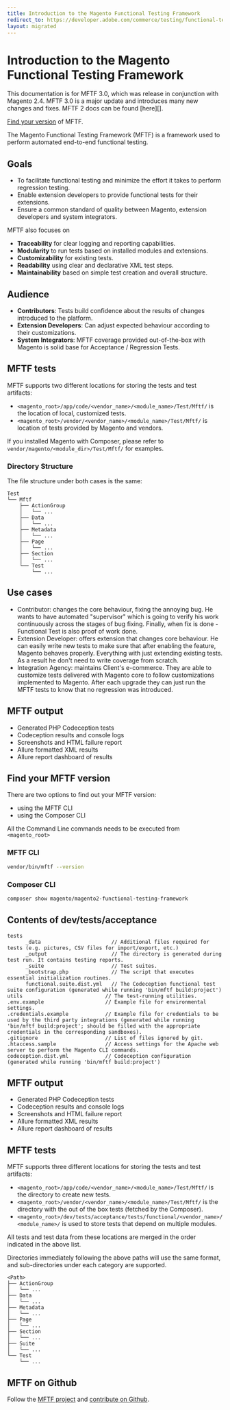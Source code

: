 ```yaml
---
title: Introduction to the Magento Functional Testing Framework
redirect_to: https://developer.adobe.com/commerce/testing/functional-testing-framework/
layout: migrated
---
```


# Introduction to the Magento Functional Testing Framework

<div class="bs-callout bs-callout-info" markdown="1">
This documentation is for MFTF 3.0, which was release in conjunction with Magento 2.4.
MFTF 3.0 is a major update and introduces many new changes and fixes.
MFTF 2 docs can be found [here][].
</div>

[Find your version] of MFTF.

The Magento Functional Testing Framework (MFTF) is a framework used to perform automated end-to-end functional testing.

## Goals

-  To facilitate functional testing and minimize the effort it takes to perform regression testing.
-  Enable extension developers to provide functional tests for their extensions.
-  Ensure a common standard of quality between Magento, extension developers and system integrators.

MFTF also focuses on

-  **Traceability** for clear logging and reporting capabilities.
-  **Modularity** to run tests based on installed modules and extensions.
-  **Customizability** for existing tests.
-  **Readability** using clear and declarative XML test steps.
-  **Maintainability** based on simple test creation and overall structure.

## Audience

-  **Contributors**: Tests build confidence about the results of changes introduced to the platform.
-  **Extension Developers**: Can adjust expected behaviour according to their customizations.
-  **System Integrators**: MFTF coverage provided out-of-the-box with Magento is solid base for Acceptance / Regression Tests.

## MFTF tests

MFTF supports two different locations for storing the tests and test artifacts:

-  `<magento_root>/app/code/<vendor_name>/<module_name>/Test/Mftf/` is the location of local, customized tests.
-  `<magento_root>/vendor/<vendor_name>/<module_name>/Test/Mftf/` is location of tests provided by Magento and vendors.

If you installed Magento with Composer, please refer to `vendor/magento/<module_dir>/Test/Mftf/` for examples.

### Directory Structure

The file structure under both cases is the same:

```tree
Test
└── Mftf
    ├── ActionGroup
    │   └── ...
    ├── Data
    │   └── ...
    ├── Metadata
    │   └── ...
    ├── Page
    │   └── ...
    ├── Section
    │   └── ...
    └── Test
        └── ...
```

## Use cases

-  Contributor: changes the core behaviour, fixing the annoying bug.
   He wants to have automated "supervisor" which is going to verify his work continuously across the stages of bug fixing. Finally, when fix is done - Functional Test is also proof of work done.
-  Extension Developer: offers extension that changes core behaviour.
   He can easily write new tests to make sure that after enabling the feature, Magento behaves properly. Everything with just extending existing tests. As a result he don't need to write coverage from scratch.
-  Integration Agency: maintains Client's e-commerce.
   They are able to customize tests delivered with Magento core to follow customizations implemented to Magento. After each upgrade they can just run the MFTF tests to know that no regression was introduced.

## MFTF output

-  Generated PHP Codeception tests
-  Codeception results and console logs
-  Screenshots and HTML failure report
-  Allure formatted XML results
-  Allure report dashboard of results

## Find your MFTF version

There are two options to find out your MFTF version:

-  using the MFTF CLI
-  using the Composer CLI

All the Command Line commands needs to be executed from `<magento_root>`

### MFTF CLI

```bash
vendor/bin/mftf --version
```

### Composer CLI

```bash
composer show magento/magento2-functional-testing-framework
```

## Contents of dev/tests/acceptance

```tree
tests
      _data                       // Additional files required for tests (e.g. pictures, CSV files for import/export, etc.)
      _output                     // The directory is generated during test run. It contains testing reports.
      _suite                      // Test suites.
      _bootstrap.php              // The script that executes essential initialization routines.
      functional.suite.dist.yml   // The Codeception functional test suite configuration (generated while running 'bin/mftf build:project')
utils                           // The test-running utilities.
.env.example                    // Example file for environmental settings.
.credentials.example            // Example file for credentials to be used by the third party integrations (generated while running 'bin/mftf build:project'; should be filled with the appropriate credentials in the corresponding sandboxes).
.gitignore                      // List of files ignored by git.
.htaccess.sample                // Access settings for the Apache web server to perform the Magento CLI commands.
codeception.dist.yml            // Codeception configuration (generated while running 'bin/mftf build:project')
```

## MFTF output

-  Generated PHP Codeception tests
-  Codeception results and console logs
-  Screenshots and HTML failure report
-  Allure formatted XML results
-  Allure report dashboard of results

## MFTF tests

MFTF supports three different locations for storing the tests and test artifacts:
-  `<magento_root>/app/code/<vendor_name>/<module_name>/Test/Mftf/` is the directory to create new tests.
-  `<magento_root>/vendor/<vendor_name>/<module_name>/Test/Mftf/` is the directory with the out of the box tests (fetched by the Composer).
-  `<magento_root>/dev/tests/acceptance/tests/functional/<vendor_name>/<module_name>/` is used to store tests that depend on multiple modules.

All tests and test data from these locations are merged in the order indicated in the above list.

Directories immediately following the above paths will use the same format, and sub-directories under each category are supported.

```tree
<Path>
├── ActionGroup
│   └── ...
├── Data
│   └── ...
├── Metadata
│   └── ...
├── Page
│   └── ...
├── Section
│   └── ...
├── Suite
│   └── ...
└── Test
    └── ...
```

## MFTF on Github

Follow the [MFTF project] and [contribute on Github].

<!-- Link definitions -->
[contribute on Github]: https://github.com/magento/magento2-functional-testing-framework/blob/master/.github/CONTRIBUTING.md
[MFTF project]: https://github.com/magento/magento2-functional-testing-framework
[Find your version]: #find-your-mftf-version
[here]: ../v2/docs/introduction.html
